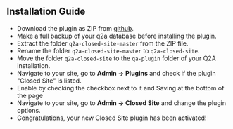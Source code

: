 ## Installation Guide

- Download the plugin as ZIP from [github](https://github.com/JacksiroKe/q2a-closed-site).
- Make a full backup of your q2a database before installing the plugin.
- Extract the folder ``q2a-closed-site-master`` from the ZIP file.
- Rename the folder ``q2a-closed-site-master`` to ``q2a-closed-site``.
- Move the folder ``q2a-closed-site`` to the ``qa-plugin`` folder of your Q2A installation.
- Navigate to your site, go to **Admin -> Plugins** and check if the plugin "Closed Site" is listed.
- Enable by checking the checkbox next to it and Saving at the bottom of the page
- Navigate to your site, go to **Admin -> Closed Site** and change the plugin options.
- Congratulations, your new Closed Site plugin has been activated!
